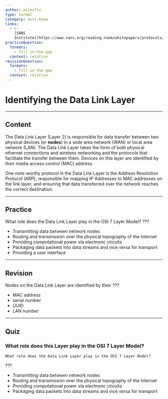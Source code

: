```yaml
---
author: milesflo
type: normal
category: must-know
links:
  - >-
    [SANS
    Institute](https://www.sans.org/reading-room/whitepapers/protocols/applying-osi-layer-network-model-information-security-1309){website}
practiceQuestion:
  formats:
    - fill-in-the-gap
  context: relative
revisionQuestion:
  formats:
    - fill-in-the-gap
  context: relative
---
```


# Identifying the Data Link Layer


---

## Content

The Data Link Layer (Layer 2) is responsible for data transfer between two physical devices (or **nodes**) in a wide area network (WAN) or local area network (LAN). The Data Link Layer takes the form of both physical ethernet connections and wireless networking and the protocols that facilitate the transfer between them. Devices on this layer are identified by their media access control (MAC) address.

One note-worthy protocol in the Data Link Layer is the Address Resolution Protocol (ARP), responsible for mapping IP Addresses to MAC addresses on the link layer, and ensuring that data transferred over the network reaches the correct destination.


---

## Practice

What role does the Data Link Layer play in the OSI 7 Layer Model?
???

- Transmitting data between network nodes
- Routing and transmission over the physical topography of the Internet
- Providing computational power via electronic circuits
- Packaging data packets into data streams and vice versa for transport
- Providing a user interface


---

## Revision

Nodes on the Data Link Layer are identified by their ???

- MAC address
- serial number
- UUID
- LAN number


---

## Quiz

### What role does this Layer play in the OSI 7 Layer Model?


```plain-text
What role does the Data Link Layer play in the OSI 7 Layer Model?
```

 ???

- Transmitting data between network nodes
- Routing and transmission over the physical topography of the Internet
- Providing computational power via electronic circuits
- Packaging data packets into data streams and vice versa for transport
